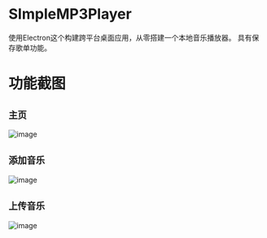# SImpleMP3Player
使用Electron这个构建跨平台桌面应用，从零搭建一个本地音乐播放器。
具有保存歌单功能。
# 功能截图
## `主页`
![image](https://github.com/zqk666/SImpleMP3Player/blob/main/images/1.png)
## `添加音乐`
![image](https://github.com/zqk666/SImpleMP3Player/blob/main/images/2.png)
## `上传音乐`
![image](https://github.com/zqk666/SImpleMP3Player/blob/main/images/3.png)
